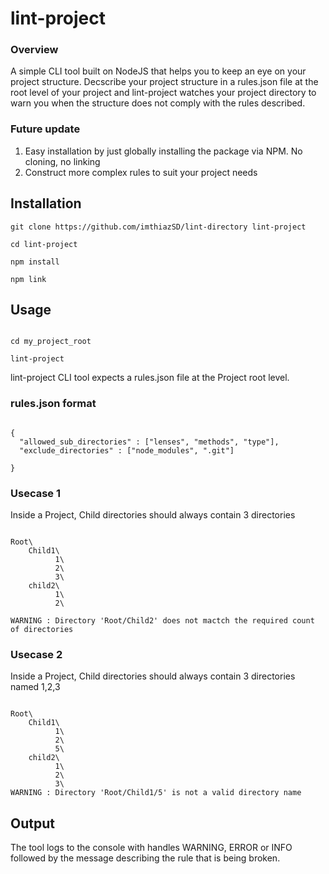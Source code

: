 # lint-project
### Overview
A simple CLI tool built on NodeJS that helps you to keep an eye on your project structure.
Decscribe your project structure in a rules.json file at the root level of your project and
lint-project watches your project directory to warn you when the structure does not comply 
with the rules described.



### Future update
1. Easy installation by just globally installing the package via NPM. No cloning, no linking
2. Construct more complex rules to suit your project needs

## Installation

```angular2
git clone https://github.com/imthiazSD/lint-directory lint-project

cd lint-project

npm install 

npm link
```

## Usage

```angular2

cd my_project_root

lint-project
```

lint-project CLI tool expects a rules.json file at the Project root level.

### rules.json format

```angular2

{
  "allowed_sub_directories" : ["lenses", "methods", "type"],
  "exclude_directories" : ["node_modules", ".git"]

}

```


### Usecase 1
Inside a Project, Child directories should always contain 3 directories

```angular2

Root\ 
    Child1\
          1\
          2\
          3\
    child2\
          1\
          2\

WARNING : Directory 'Root/Child2' does not mactch the required count of directories
```
### Usecase 2
Inside a Project, Child directories should always contain 3 directories named 1,2,3

```angular2

Root\
    Child1\
          1\
          2\
          5\
    child2\
          1\
          2\
          3\
WARNING : Directory 'Root/Child1/5' is not a valid directory name 
```

## Output

The tool logs to the console with handles WARNING, ERROR or INFO followed by the message 
describing the rule that is being broken.